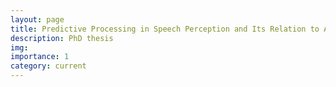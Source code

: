```yaml
---
layout: page
title: Predictive Processing in Speech Perception and Its Relation to Auditory Attention in Autism
description: PhD thesis
img: 
importance: 1
category: current
---
```

